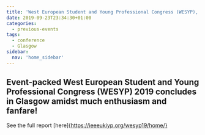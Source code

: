 ```yaml
---
title: 'West European Student and Young Professional Congress (WESYP), Glasgow – September 2019'
date: 2019-09-23T23:34:30+01:00
categories:
  - previous-events
tags:
  - conference
  - Glasgow
sidebar:
  nav: 'home_sidebar'
---
```


## Event-packed West European Student and Young Professional Congress (WESYP) 2019 concludes in Glasgow amidst much enthusiasm and fanfare!

See the full report [here]{https://ieeeukiyp.org/wesyp19/home/}
